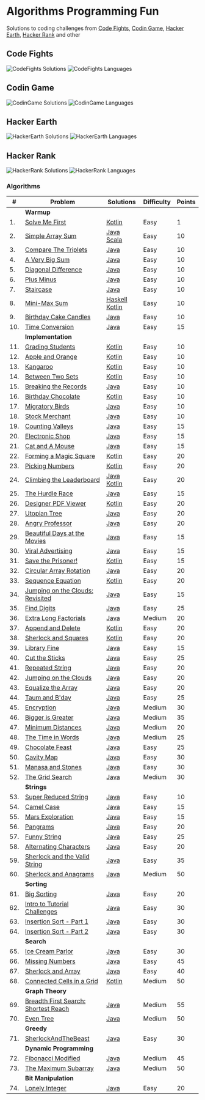 # Algorithms Programming Fun

Solutions to coding challenges from [Code Fights](www.codefights.com), [Codin Game](www.codingame.com), 
[Hacker Earth](www.hackerearth.com), [Hacker Rank](www.hackerrank.com) and other

## Code Fights
![CodeFights Solutions] ![CodeFights Languages]

## Codin Game
![CodinGame Solutions] ![CodinGame Languages]

## Hacker Earth
![HackerEarth Solutions] ![HackerEarth Languages]

## Hacker Rank
![HackerRank Solutions] ![HackerRank Languages]

### Algorithms

|   # | Problem                                | Solutions                                   | Difficulty | Points |
|-----|----------------------------------------|---------------------------------------------|------------|--------|
|     | **Warmup**                             |                                             |            |        |
|  1. | [Solve Me First]                       | [Kotlin][Solve Me First Kotlin]             | Easy       |      1 |
|  2. | [Simple Array Sum]                     | [Java][SAS Java] [Scala][SAS Scala]         | Easy       |     10 |
|  3. | [Compare The Triplets]                 | [Java][CTT Java]                            | Easy       |     10 |
|  4. | [A Very Big Sum]                       | [Java][AVBS Java]                           | Easy       |     10 |
|  5. | [Diagonal Difference]                  | [Java][DD Java]                             | Easy       |     10 |
|  6. | [Plus Minus]                           | [Java][PM Java]                             | Easy       |     10 |
|  7. | [Staircase]                            | [Java][Staircase Java]                      | Easy       |     10 |
|  8. | [Mini-Max Sum]                         | [Haskell][MMS Haskell] [Kotlin][MMS Kotlin] | Easy       |     10 |
|  9. | [Birthday Cake Candles]                | [Java][BCC Java]                            | Easy       |     10 |
| 10. | [Time Conversion]                      | [Java][TC Java]                             | Easy       |     15 |
|     | **Implementation**                     |                                             |            |        |
| 11. | [Grading Students]                     | [Kotlin][GS Kotlin]                         | Easy       |     10 |
| 12. | [Apple and Orange]                     | [Kotlin][AAO Kotlin]                        | Easy       |     10 |
| 13. | [Kangaroo]                             | [Kotlin][Kangaroo Kotlin]                   | Easy       |     10 |
| 14. | [Between Two Sets]                     | [Kotlin][BTS Kotlin]                        | Easy       |     10 |
| 15. | [Breaking the Records]                 | [Java][BTR Java]                            | Easy       |     10 |
| 16. | [Birthday Chocolate]                   | [Kotlin][BC Kotlin]                         | Easy       |     10 |
| 17. | [Migratory Birds]                      | [Java][MB Java]                             | Easy       |     10 |
| 18. | [Stock Merchant]                       | [Java][SM Java]                             | Easy       |     10 |
| 19. | [Counting Valleys]                     | [Java][CV Java]                             | Easy       |     15 |
| 20. | [Electronic Shop]                      | [Java][ES Java]                             | Easy       |     15 |
| 21. | [Cat and A Mouse]                      | [Java][CAM Java]                            | Easy       |     15 |
| 22. | [Forming a Magic Square]               | [Kotlin][FAMS Kotlin]                       | Easy       |     20 |
| 23. | [Picking Numbers]                      | [Kotlin][PN Kotlin]                         | Easy       |     20 |
| 24. | [Climbing the Leaderboard]             | [Java][CTL Java] [Kotlin][CTL Kotlin]       | Easy       |     20 |
| 25. | [The Hurdle Race]                      | [Java][THR Java]                            | Easy       |     15 |
| 26. | [Designer PDF Viewer]                  | [Kotlin][DPDFV Kotlin]                      | Easy       |     20 |
| 27. | [Utopian Tree]                         | [Java][UT Java]                             | Easy       |     20 |
| 28. | [Angry Professor]                      | [Java][AP Java]                             | Easy       |     20 |
| 29. | [Beautiful Days at the Movies]         | [Java][BDATM Java]                          | Easy       |     15 |
| 30. | [Viral Advertising]                    | [Java][VA Java]                             | Easy       |     15 |
| 31. | [Save the Prisoner!]                   | [Kotlin][STP Kotlin]                        | Easy       |     15 |
| 32. | [Circular Array Rotation]              | [Java][CAR Java]                            | Easy       |     20 |
| 33. | [Sequence Equation]                    | [Kotlin][SE Kotlin]                         | Easy       |     20 |
| 34. | [Jumping on the Clouds: Revisited]     | [Java][JOTCR Java]                          | Easy       |     15 |
| 35. | [Find Digits]                          | [Java][FD Java]                             | Easy       |     25 |
| 36. | [Extra Long Factorials]                | [Java][ELF Java]                            | Medium     |     20 |
| 37. | [Append and Delete]                    | [Kotlin][AAD Kotlin]                        | Easy       |     20 |
| 38. | [Sherlock and Squares]                 | [Kotlin][ShAS Kotlin]                       | Easy       |     20 |
| 39. | [Library Fine]                         | [Java][LF Java]                             | Easy       |     15 |
| 40. | [Cut the Sticks]                       | [Java][CTS Java]                            | Easy       |     25 |
| 41. | [Repeated String]                      | [Java][RS Java]                             | Easy       |     20 |
| 42. | [Jumping on the Clouds]                | [Java][JOTC Java]                           | Easy       |     20 |
| 43. | [Equalize the Array]                   | [Java][ETA Java]                            | Easy       |     20 |
| 44. | [Taum and B'day]                       | [Java][TAB Java]                            | Easy       |     25 |
| 45. | [Encryption]                           | [Java][E Java]                              | Medium     |     30 |
| 46. | [Bigger is Greater]                    | [Java][BIG Java]                            | Medium     |     35 |
| 47. | [Minimum Distances]                    | [Java][MD Java]                             | Medium     |     20 |
| 48. | [The Time in Words]                    | [Java][TTIW Java]                           | Medium     |     25 |
| 49. | [Chocolate Feast]                      | [Java][CF Java]                             | Easy       |     25 |
| 50. | [Cavity Map]                           | [Java][CM Java]                             | Easy       |     30 |
| 51. | [Manasa and Stones]                    | [Java][MAS Java]                            | Easy       |     30 |
| 52. | [The Grid Search]                      | [Java][TGS Java]                            | Medium     |     30 |
|     | **Strings**                            |                                             |            |        |
| 53. | [Super Reduced String]                 | [Java][SRS Java]                            | Easy       |     10 |
| 54. | [Camel Case]                           | [Java][CC Java]                             | Easy       |     15 |
| 55. | [Mars Exploration]                     | [Java][ME Java]                             | Easy       |     15 |
| 56. | [Pangrams]                             | [Java][P Java]                              | Easy       |     20 |
| 57. | [Funny String]                         | [Java][FS Java]                             | Easy       |     25 |
| 58. | [Alternating Characters]               | [Java][AC Java]                             | Easy       |     20 |
| 59. | [Sherlock and the Valid String]        | [Java][SATVS Java]                          | Easy       |     35 |
| 60. | [Sherlock and Anagrams]                | [Java][SAA Java]                            | Medium     |     50 |
|     | **Sorting**                            |                                             |            |        |
| 61. | [Big Sorting]                          | [Java][BS Java]                             | Easy       |     20 |
| 62. | [Intro to Tutorial Challenges]         | [Java][ITTC Java]                           | Easy       |     30 |
| 63. | [Insertion Sort - Part 1]              | [Java][ISP1 Java]                           | Easy       |     30 |
| 64. | [Insertion Sort - Part 2]              | [Java][ISP2 Java]                           | Easy       |     30 |
|     | **Search**                             |                                             |            |        |
| 65. | [Ice Cream Parlor]                     | [Java][ICP Java]                            | Easy       |     30 |
| 66. | [Missing Numbers]                      | [Java][MN Java]                             | Easy       |     45 |
| 67. | [Sherlock and Array]                   | [Java][ShAA Java]                           | Easy       |     40 |
| 68. | [Connected Cells in a Grid]            | [Kotlin][CCIAG Kotlin]                      | Medium     |     50 |
|     | **Graph Theory**                       |                                             |            |        |
| 69. | [Breadth First Search: Shortest Reach] | [Java][BFSSR Java]                          | Medium     |     55 |
| 70. | [Even Tree]                            | [Java][EV Java]                             | Medium     |     50 |
|     | **Greedy**                             |                                             |            |        |
| 71. | [SherlockAndTheBeast]                  | [Java][SATB Java]                           | Easy       |     30 |
|     | **Dynamic Programming**                |                                             |            |        |
| 72. | [Fibonacci Modified]                   | [Java][FM Java]                             | Medium     |     45 |
| 73. | [The Maximum Subarray]                 | [Java][TMS Java]                            | Medium     |     50 |
|     | **Bit Manipulation**                   |                                             |            |        |
| 74. | [Lonely Integer]                       | [Java][LI Java]                             | Easy       |     20 |


<!-- Links -->
[Lonely Integer]:https://www.hackerrank.com/challenges/lonely-integer
[LI Java]:https://github.com/iluu/algs-progfun/blob/master/src/main/java/com/hackerrank/LonelyInteger.java
[The Maximum Subarray]:https://www.hackerrank.com/challenges/maxsubarray
[TMS Java]:https://github.com/iluu/algs-progfun/blob/master/src/main/java/com/hackerrank/MaximumSubarray.java
[Fibonacci Modified]:https://www.hackerrank.com/challenges/fibonacci-modified
[FM Java]:https://github.com/iluu/algs-progfun/blob/master/src/main/java/com/hackerrank/FibonacciModified.java
[Even Tree]:https://www.hackerrank.com/challenges/even-tree
[EV Java]:https://github.com/iluu/algs-progfun/blob/master/src/main/java/com/hackerrank/EvenTree.java
[SherlockAndTheBeast]:https://www.hackerrank.com/challenges/sherlock-and-the-beast
[SATB Java]:https://github.com/iluu/algs-progfun/blob/master/src/main/java/com/hackerrank/SherlockAndTheBeast.java
[Breadth First Search: Shortest Reach]:https://www.hackerrank.com/challenges/bfsshortreach
[BFSSR Java]:https://github.com/iluu/algs-progfun/blob/master/src/main/java/com/hackerrank/BreadthFirstSearchShortestReach.java
[Connected Cells in a Grid]:https://www.hackerrank.com/challenges/connected-cell-in-a-grid
[CCIAG Kotlin]:https://github.com/iluu/algs-progfun/blob/master/src/main/kotlin/com/hackerrank/ConnectedCellsInAGrid.kt
[Sherlock and Array]:https://www.hackerrank.com/challenges/sherlock-and-array
[ShAA Java]:https://github.com/iluu/algs-progfun/blob/master/src/main/java/com/hackerrank/SherlockAndArray.java
[Missing Numbers]:https://www.hackerrank.com/challenges/missing-numbers
[MN Java]:https://github.com/iluu/algs-progfun/blob/master/src/main/java/com/hackerrank/MissingNumbers.java
[Ice Cream Parlor]:https://www.hackerrank.com/challenges/icecream-parlor
[ICP Java]:https://github.com/iluu/algs-progfun/blob/master/src/main/java/com/hackerrank/IceCreamParlor.java
[Insertion Sort - Part 2]:https://www.hackerrank.com/challenges/insertionsort2
[ISP2 Java]:https://github.com/iluu/algs-progfun/blob/master/src/main/java/com/hackerrank/InsertionSortPart2.java
[Insertion Sort - Part 1]:https://www.hackerrank.com/challenges/insertionsort1
[ISP1 Java]:https://github.com/iluu/algs-progfun/blob/master/src/main/java/com/hackerrank/InsertionSortPart1.java
[Intro to Tutorial Challenges]:https://www.hackerrank.com/challenges/tutorial-intro
[ITTC Java]:https://github.com/iluu/algs-progfun/blob/master/src/main/java/com/hackerrank/IntroToTutorialChallenges.java
[Big Sorting]:https://www.hackerrank.com/challenges/big-sorting
[BS Java]:https://github.com/iluu/algs-progfun/blob/master/src/main/java/com/hackerrank/BigSorting.java
[Sherlock and Anagrams]:https://www.hackerrank.com/challenges/sherlock-and-anagrams
[SAA Java]:https://github.com/iluu/algs-progfun/blob/master/src/main/java/com/hackerrank/SherlockAndAnagrams.java
[Sherlock and the Valid String]:https://www.hackerrank.com/challenges/sherlock-and-valid-string
[SATVS Java]:https://github.com/iluu/algs-progfun/blob/master/src/main/java/com/hackerrank/SherlockAndTheValidString.java
[Alternating Characters]:https://www.hackerrank.com/challenges/alternating-characters
[AC Java]:https://github.com/iluu/algs-progfun/blob/master/src/main/java/com/hackerrank/AlternatingCharacters.java
[Funny String]:https://www.hackerrank.com/challenges/funny-string
[FS Java]:https://github.com/iluu/algs-progfun/blob/master/src/main/java/com/hackerrank/FunnyString.java
[Pangrams]:https://www.hackerrank.com/challenges/pangrams
[P Java]:https://github.com/iluu/algs-progfun/blob/master/src/main/java/com/hackerrank/Pangrams.java
[Mars Exploration]:https://www.hackerrank.com/challenges/mars-exploration
[ME Java]:https://github.com/iluu/algs-progfun/blob/master/src/main/java/com/hackerrank/MarsExploration.java
[Camel Case]:https://www.hackerrank.com/challenges/camelcase
[CC Java]:https://github.com/iluu/algs-progfun/blob/master/src/main/java/com/hackerrank/CamelCase.java
[Super Reduced String]:https://www.hackerrank.com/challenges/reduced-string
[SRS Java]:https://github.com/iluu/algs-progfun/blob/master/src/main/java/com/hackerrank/SuperReducedString.java
[The Grid Search]:https://www.hackerrank.com/challenges/the-grid-search
[TGS Java]:https://github.com/iluu/algs-progfun/blob/master/src/main/java/com/hackerrank/TheGridSearch.java
[Manasa and Stones]:https://www.hackerrank.com/challenges/manasa-and-stones
[MAS Java]:https://github.com/iluu/algs-progfun/blob/master/src/main/java/com/hackerrank/ManasaAndStones.java
[Cavity Map]:https://www.hackerrank.com/challenges/cavity-map
[CM Java]:https://github.com/iluu/algs-progfun/blob/master/src/main/java/com/hackerrank/CavityMap.java
[Chocolate Feast]:https://www.hackerrank.com/challenges/chocolate-feast
[CF Java]:https://github.com/iluu/algs-progfun/blob/master/src/main/java/com/hackerrank/ChocolateFeast.java
[The Time in Words]:https://www.hackerrank.com/challenges/the-time-in-words
[TTIW Java]:https://github.com/iluu/algs-progfun/blob/master/src/main/java/com/hackerrank/TheTimeInWords.java
[Minimum Distances]:https://www.hackerrank.com/challenges/minimum-distances
[MD Java]:https://github.com/iluu/algs-progfun/blob/master/src/main/java/com/hackerrank/MinimumDistances.java
[Bigger is Greater]:https://www.hackerrank.com/challenges/bigger-is-greater
[BIG Java]:https://github.com/iluu/algs-progfun/blob/master/src/main/java/com/hackerrank/BiggerIsGreater.java
[Encryption]:https://www.hackerrank.com/challenges/encryption/submissions
[E Java]:https://github.com/iluu/algs-progfun/blob/master/src/main/java/com/hackerrank/Encryption.java
[Taum and B'day]:https://www.hackerrank.com/challenges/taum-and-bday
[TAB Java]:https://github.com/iluu/algs-progfun/blob/master/src/main/java/com/hackerrank/TaumAndBDay.java
[Equalize the Array]:https://www.hackerrank.com/challenges/equality-in-a-array
[ETA Java]:https://github.com/iluu/algs-progfun/blob/master/src/main/java/com/hackerrank/EqualityInArray.java
[Jumping on the Clouds]:https://www.hackerrank.com/challenges/jumping-on-the-clouds
[JOTC Java]:https://github.com/iluu/algs-progfun/blob/master/src/main/java/com/hackerrank/JumpingOnTheClouds.java
[Repeated String]:https://www.hackerrank.com/challenges/repeated-string
[RS Java]:https://github.com/iluu/algs-progfun/blob/master/src/main/java/com/hackerrank/RepeatedString.java
[Cut the Sticks]:https://www.hackerrank.com/challenges/cut-the-sticks
[CTS Java]:https://github.com/iluu/algs-progfun/blob/master/src/main/java/com/hackerrank/CutTheSticks.java
[Library Fine]:https://www.hackerrank.com/challenges/library-fine
[LF Java]:https://github.com/iluu/algs-progfun/blob/master/src/main/java/com/hackerrank/LibraryFine.java
[Sherlock and Squares]:https://www.hackerrank.com/challenges/sherlock-and-squares
[ShAS Kotlin]:https://github.com/iluu/algs-progfun/blob/master/src/main/kotlin/com/hackerrank/SherlockAndSquares.kt
[Append and Delete]:https://www.hackerrank.com/challenges/append-and-delete
[AAD Kotlin]:https://github.com/iluu/algs-progfun/blob/master/src/main/kotlin/com/hackerrank/AppendAndDelete.kt
[Extra Long Factorials]:https://www.hackerrank.com/challenges/extra-long-factorials
[ELF Java]:https://github.com/iluu/algs-progfun/blob/master/src/main/java/com/hackerrank/ExtraLongFactorials.java
[Find Digits]:https://www.hackerrank.com/challenges/find-digits
[FD Java]:https://github.com/iluu/algs-progfun/blob/master/src/main/java/com/hackerrank/FindDigits.java
[Jumping on the Clouds: Revisited]:https://www.hackerrank.com/challenges/jumping-on-the-clouds-revisited
[JOTCR Java]:https://github.com/iluu/algs-progfun/blob/master/src/main/java/com/hackerrank/JumpingOnTheCloudsRevisited.java
[Sequence Equation]:https://www.hackerrank.com/challenges/permutation-equation
[SE Kotlin]:https://github.com/iluu/algs-progfun/blob/master/src/main/kotlin/com/hackerrank/SequenceEquation.kt
[Circular Array Rotation]:https://www.hackerrank.com/challenges/circular-array-rotation
[CAR Java]:https://github.com/iluu/algs-progfun/blob/master/src/main/java/com/hackerrank/CircularArrayRotation.java
[Save the Prisoner!]:https://www.hackerrank.com/challenges/save-the-prisoner
[STP Kotlin]:https://github.com/iluu/algs-progfun/blob/master/src/main/kotlin/com/hackerrank/SaveThePrisoner.kt
[Viral Advertising]:https://www.hackerrank.com/challenges/strange-advertising
[VA Java]:https://github.com/iluu/algs-progfun/blob/master/src/main/java/com/hackerrank/ViralAdvertising.java
[Beautiful Days at the Movies]:https://www.hackerrank.com/challenges/beautiful-days-at-the-movies
[BDATM Java]:https://github.com/iluu/algs-progfun/blob/master/src/main/java/com/hackerrank/BeautifulDaysAtTheMovies.java
[Angry Professor]:https://www.hackerrank.com/challenges/angry-professor
[AP Java]:https://github.com/iluu/algs-progfun/blob/master/src/main/java/com/hackerrank/AngryProfessor.java
[Utopian  Tree]:https://www.hackerrank.com/challenges/utopian-tree
[UT Java]:https://github.com/iluu/algs-progfun/blob/master/src/main/java/com/hackerrank/UtopianTree.java
[Designer PDF Viewer]:https://www.hackerrank.com/challenges/designer-pdf-viewer
[DPDFV Kotlin]:https://github.com/iluu/algs-progfun/blob/master/src/main/kotlin/com/hackerrank/DesignerPDFViewer.kt
[The Hurdle Race]:https://www.hackerrank.com/challenges/the-hurdle-race
[THR Java]:https://github.com/iluu/algs-progfun/blob/master/src/main/java/com/hackerrank/TheHurdleRace.java
[Climbing the Leaderboard]:https://www.hackerrank.com/challenges/climbing-the-leaderboard
[CTL Java]:https://github.com/iluu/algs-progfun/blob/master/src/main/java/com/hackerrank/ClimbingTheLeaderboard.java
[CTL Kotlin]:https://github.com/iluu/algs-progfun/blob/master/src/main/kotlin/com/hackerrank/ClimbingTheLeaderboard.kt
[Picking Numbers]:https://www.hackerrank.com/challenges/picking-numbers
[PN Kotlin]:https://github.com/iluu/algs-progfun/blob/master/src/main/kotlin/com/hackerrank/PickingNumbers.kt
[Forming a Magic Square]:https://www.hackerrank.com/challenges/magic-square-forming
[FAMS Kotlin]:https://github.com/iluu/algs-progfun/blob/master/src/main/kotlin/com/hackerrank/FormingAMagicSquare.kt
[Cat and A Mouse]:https://www.hackerrank.com/challenges/cats-and-a-mouse
[CAM Java]:https://github.com/iluu/algs-progfun/blob/master/src/main/java/com/hackerrank/CatAndAMouse.java
[Electronic Shop]:https://www.hackerrank.com/challenges/electronics-shop
[ES Java]:https://github.com/iluu/algs-progfun/blob/master/src/main/java/com/hackerrank/ElectronicsShop.java
[Counting Valleys]:https://www.hackerrank.com/challenges/counting-valleys
[CV Java]:https://github.com/iluu/algs-progfun/blob/master/src/main/java/com/hackerrank/CountingValleys.java
[Stock Merchant]:https://www.hackerrank.com/challenges/sock-merchant
[SM Java]:https://github.com/iluu/algs-progfun/blob/master/src/main/java/com/hackerrank/StockMerchant.java
[Migratory Birds]:https://www.hackerrank.com/challenges/migratory-birds
[MB Java]:https://github.com/iluu/algs-progfun/blob/master/src/main/java/com/hackerrank/MigratoryBirds.java
[Birthday Chocolate]:https://www.hackerrank.com/challenges/the-birthday-bar
[BC Kotlin]:https://github.com/iluu/algs-progfun/blob/master/src/main/kotlin/com/hackerrank/BirthdayChocolate.kt
[Breaking the Records]:https://www.hackerrank.com/challenges/breaking-best-and-worst-records
[BTR Java]:https://github.com/iluu/algs-progfun/blob/master/src/main/java/com/hackerrank/BreakingTheRecords.java
[Between Two Sets]:https://www.hackerrank.com/challenges/between-two-sets
[BTS Kotlin]:https://github.com/iluu/algs-progfun/blob/master/src/main/kotlin/com/hackerrank/BetweenTwoSets.kt
[Kangaroo]:https://www.hackerrank.com/challenges/kangaroo
[Kangaroo Kotlin]:https://github.com/iluu/algs-progfun/blob/master/src/main/kotlin/com/hackerrank/Kangaroo.kt
[Apple and Orange]:https://www.hackerrank.com/challenges/apple-and-orange
[AAO Kotlin]:https://github.com/iluu/algs-progfun/blob/master/src/main/kotlin/com/hackerrank/AppleAndOrange.kt
[Grading Students]:https://www.hackerrank.com/challenges/grading
[GS Kotlin]:https://github.com/iluu/algs-progfun/blob/master/src/main/kotlin/com/hackerrank/GradingStudents.kt
[Time Conversion]:https://www.hackerrank.com/challenges/time-conversion
[TC Java]:https://github.com/iluu/algs-progfun/blob/master/src/main/java/com/hackerrank/TimeConversion.java
[Birthday Cake Candles]:https://www.hackerrank.com/challenges/birthday-cake-candles
[BCC Java]:https://github.com/iluu/algs-progfun/blob/master/src/main/java/com/hackerrank/BirthdayCakeCandles.java
[Mini-Max Sum]:https://www.hackerrank.com/challenges/mini-max-sum
[MMS Haskell]:https://github.com/iluu/algs-progfun/blob/master/src/main/haskell/MinMaxSum.hs
[MMS Kotlin]:https://github.com/iluu/algs-progfun/blob/master/src/main/kotlin/com/hackerrank/MinMaxSum.kt
[Staircase]:https://www.hackerrank.com/challenges/staircase
[Staircase Java]:https://github.com/iluu/algs-progfun/blob/master/src/main/java/com/hackerrank/Staircase.java
[Plus Minus]:https://www.hackerrank.com/challenges/plus-minus
[PM Java]:https://github.com/iluu/algs-progfun/blob/master/src/main/java/com/hackerrank/PlusMinus.java
[Diagonal Difference]:https://www.hackerrank.com/challenges/diagonal-difference
[DD Java]:https://github.com/iluu/algs-progfun/blob/master/src/main/java/com/hackerrank/DiagonalDifference.java
[A Very Big Sum]:https://www.hackerrank.com/challenges/a-very-big-sum
[AVBS Java]:https://github.com/iluu/algs-progfun/blob/master/src/main/java/com/hackerrank/VeryBigSum.java
[Compare The Triplets]:https://www.hackerrank.com/challenges/compare-the-triplets
[CTT Java]:https://github.com/iluu/algs-progfun/blob/master/src/main/java/com/hackerrank/CompareTriplets.java
[Simple Array Sum]:https://www.hackerrank.com/challenges/simple-array-sum/problem
[SAS Java]:https://github.com/iluu/algs-progfun/blob/master/src/main/java/com/hackerrank/SimpleArraySum.java
[SAS Scala]:https://github.com/iluu/algs-progfun/blob/master/src/main/scala/com/hackerrank/SimpleArraySum2.scala
[Solve Me First]:https://www.hackerrank.com/challenges/solve-me-first
[Solve Me First Kotlin]:https://github.com/iluu/algs-progfun/blob/master/src/main/kotlin/com/hackerrank/SolveMeFirst.kt
[Simple Array Sum]:https://www.hackerrank.com/challenges/simple-array-sum


<!-- Images -->
[CodeFights Solutions]:https://img.shields.io/badge/Problems%20Solved-17-green.svg
[CodeFights Languages]:https://img.shields.io/badge/Languages-java-yellow.svg

[CodinGame Solutions]:https://img.shields.io/badge/Problems%20Solved-13-green.svg
[CodinGame Languages]:https://img.shields.io/badge/Languages-java-yellow.svg

[HackerEarth Solutions]:https://img.shields.io/badge/Problems%20Solved-1-green.svg
[HackerEarth Languages]:https://img.shields.io/badge/Languages-java-yellow.svg

[HackerRank Solutions]:https://img.shields.io/badge/Problems%20Solved-74-green.svg
[HackerRank Languages]:https://img.shields.io/badge/Languages-haskell/java/kotlin/scala-yellow.svg
